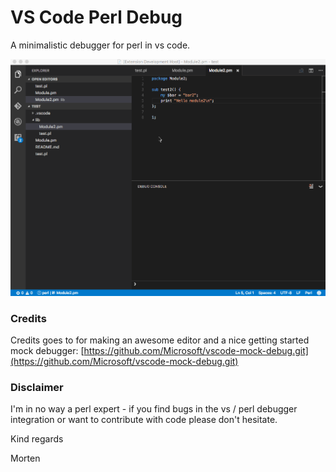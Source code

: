 # VS Code Perl Debug

A minimalistic debugger for perl in vs code.

![Perl Debug](images/vscode-perl-debugger.gif)

### Credits

Credits goes to for making an awesome editor and a nice getting started mock debugger: [https://github.com/Microsoft/vscode-mock-debug.git](https://github.com/Microsoft/vscode-mock-debug.git)

### Disclaimer

I'm in no way a perl expert - if you find bugs in the vs / perl debugger integration or want to contribute with code please don't hesitate.



Kind regards

Morten

